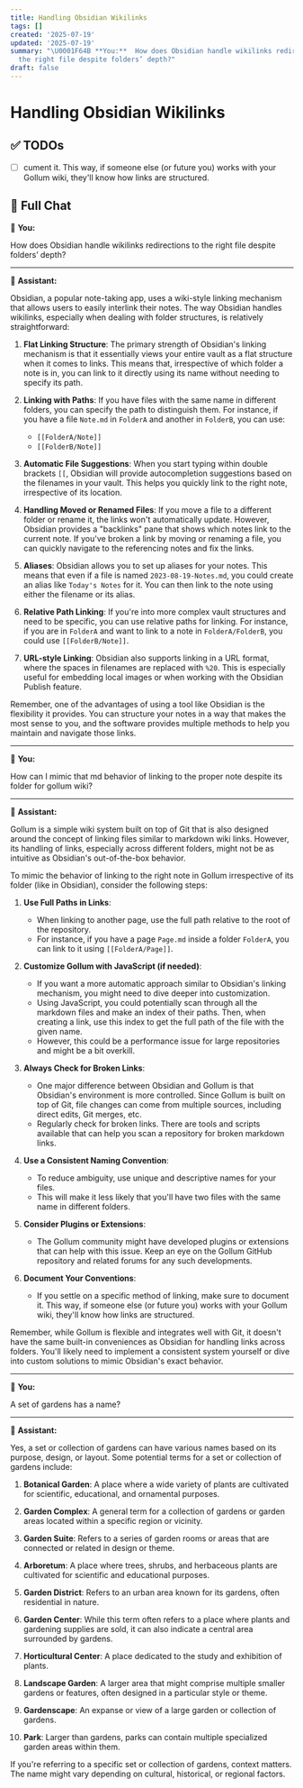 ```yaml
---
title: Handling Obsidian Wikilinks
tags: []
created: '2025-07-19'
updated: '2025-07-19'
summary: "\U0001F64B **You:**  How does Obsidian handle wikilinks redirections to
  the right file despite folders’ depth?"
draft: false
---
```


# Handling Obsidian Wikilinks

## ✅ TODOs
- [ ] cument it. This way, if someone else (or future you) works with your Gollum wiki, they'll know how links are structured.

## 🧠 Full Chat

🙋 **You:**

How does Obsidian handle wikilinks redirections to the right file despite folders’ depth?

---

🤖 **Assistant:**

Obsidian, a popular note-taking app, uses a wiki-style linking mechanism that allows users to easily interlink their notes. The way Obsidian handles wikilinks, especially when dealing with folder structures, is relatively straightforward:

1. **Flat Linking Structure**: The primary strength of Obsidian's linking mechanism is that it essentially views your entire vault as a flat structure when it comes to links. This means that, irrespective of which folder a note is in, you can link to it directly using its name without needing to specify its path.

2. **Linking with Paths**: If you have files with the same name in different folders, you can specify the path to distinguish them. For instance, if you have a file `Note.md` in `FolderA` and another in `FolderB`, you can use:
   - `[[FolderA/Note]]`
   - `[[FolderB/Note]]`

3. **Automatic File Suggestions**: When you start typing within double brackets `[[`, Obsidian will provide autocompletion suggestions based on the filenames in your vault. This helps you quickly link to the right note, irrespective of its location.

4. **Handling Moved or Renamed Files**: If you move a file to a different folder or rename it, the links won't automatically update. However, Obsidian provides a "backlinks" pane that shows which notes link to the current note. If you've broken a link by moving or renaming a file, you can quickly navigate to the referencing notes and fix the links.

5. **Aliases**: Obsidian allows you to set up aliases for your notes. This means that even if a file is named `2023-08-19-Notes.md`, you could create an alias like `Today's Notes` for it. You can then link to the note using either the filename or its alias.

6. **Relative Path Linking**: If you're into more complex vault structures and need to be specific, you can use relative paths for linking. For instance, if you are in `FolderA` and want to link to a note in `FolderA/FolderB`, you could use `[[FolderB/Note]]`.

7. **URL-style Linking**: Obsidian also supports linking in a URL format, where the spaces in filenames are replaced with `%20`. This is especially useful for embedding local images or when working with the Obsidian Publish feature.

Remember, one of the advantages of using a tool like Obsidian is the flexibility it provides. You can structure your notes in a way that makes the most sense to you, and the software provides multiple methods to help you maintain and navigate those links.

---

🙋 **You:**

How can I mimic that md behavior of linking to the proper note despite its folder for gollum wiki?

---

🤖 **Assistant:**

Gollum is a simple wiki system built on top of Git that is also designed around the concept of linking files similar to markdown wiki links. However, its handling of links, especially across different folders, might not be as intuitive as Obsidian's out-of-the-box behavior.

To mimic the behavior of linking to the right note in Gollum irrespective of its folder (like in Obsidian), consider the following steps:

1. **Use Full Paths in Links**: 
   - When linking to another page, use the full path relative to the root of the repository. 
   - For instance, if you have a page `Page.md` inside a folder `FolderA`, you can link to it using `[[FolderA/Page]]`.

2. **Customize Gollum with JavaScript (if needed)**:
   - If you want a more automatic approach similar to Obsidian's linking mechanism, you might need to dive deeper into customization.
   - Using JavaScript, you could potentially scan through all the markdown files and make an index of their paths. Then, when creating a link, use this index to get the full path of the file with the given name.
   - However, this could be a performance issue for large repositories and might be a bit overkill.

3. **Always Check for Broken Links**:
   - One major difference between Obsidian and Gollum is that Obsidian's environment is more controlled. Since Gollum is built on top of Git, file changes can come from multiple sources, including direct edits, Git merges, etc.
   - Regularly check for broken links. There are tools and scripts available that can help you scan a repository for broken markdown links.

4. **Use a Consistent Naming Convention**:
   - To reduce ambiguity, use unique and descriptive names for your files.
   - This will make it less likely that you'll have two files with the same name in different folders.

5. **Consider Plugins or Extensions**:
   - The Gollum community might have developed plugins or extensions that can help with this issue. Keep an eye on the Gollum GitHub repository and related forums for any such developments.

6. **Document Your Conventions**:
   - If you settle on a specific method of linking, make sure to document it. This way, if someone else (or future you) works with your Gollum wiki, they'll know how links are structured.

Remember, while Gollum is flexible and integrates well with Git, it doesn't have the same built-in conveniences as Obsidian for handling links across folders. You'll likely need to implement a consistent system yourself or dive into custom solutions to mimic Obsidian's exact behavior.

---

🙋 **You:**

A set of gardens has a name?

---

🤖 **Assistant:**

Yes, a set or collection of gardens can have various names based on its purpose, design, or layout. Some potential terms for a set or collection of gardens include:

1. **Botanical Garden**: A place where a wide variety of plants are cultivated for scientific, educational, and ornamental purposes.
  
2. **Garden Complex**: A general term for a collection of gardens or garden areas located within a specific region or vicinity.

3. **Garden Suite**: Refers to a series of garden rooms or areas that are connected or related in design or theme.

4. **Arboretum**: A place where trees, shrubs, and herbaceous plants are cultivated for scientific and educational purposes.

5. **Garden District**: Refers to an urban area known for its gardens, often residential in nature.

6. **Garden Center**: While this term often refers to a place where plants and gardening supplies are sold, it can also indicate a central area surrounded by gardens.

7. **Horticultural Center**: A place dedicated to the study and exhibition of plants.

8. **Landscape Garden**: A larger area that might comprise multiple smaller gardens or features, often designed in a particular style or theme.

9. **Gardenscape**: An expanse or view of a large garden or collection of gardens.

10. **Park**: Larger than gardens, parks can contain multiple specialized garden areas within them.

If you're referring to a specific set or collection of gardens, context matters. The name might vary depending on cultural, historical, or regional factors.
